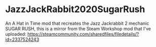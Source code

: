 # JazzJackRabbit2020SugarRush
An A Hat in Time mod that recreates the Jazz Jackrabbit 2 mechanic SUGAR RUSH, this is a mirror from the Steam Workshop mod that I've uploaded:  https://steamcommunity.com/sharedfiles/filedetails/?id=2337524243
